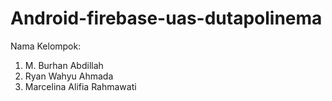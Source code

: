 # Android-firebase-uas-dutapolinema

Nama Kelompok:
1. M. Burhan Abdillah
2. Ryan Wahyu Ahmada
3. Marcelina Alifia Rahmawati

